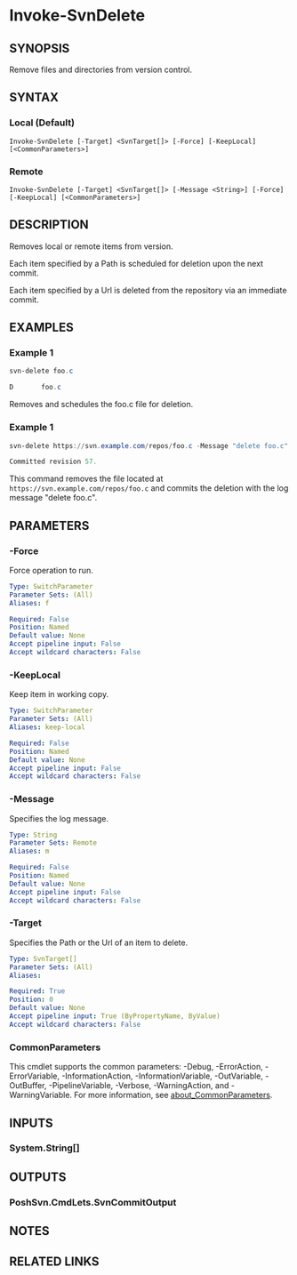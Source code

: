 ﻿---
external help file: PoshSvn.dll-Help.xml
Module Name: PoshSvn
online version: https://www.poshsvn.com/docs/Invoke-SvnDelete/
schema: 2.0.0
---

# Invoke-SvnDelete

## SYNOPSIS
Remove files and directories from version control.

## SYNTAX

### Local (Default)
```
Invoke-SvnDelete [-Target] <SvnTarget[]> [-Force] [-KeepLocal] [<CommonParameters>]
```

### Remote
```
Invoke-SvnDelete [-Target] <SvnTarget[]> [-Message <String>] [-Force] [-KeepLocal] [<CommonParameters>]
```

## DESCRIPTION
Removes local or remote items from version.

Each item specified by a Path is scheduled for deletion upon the next commit.

Each item specified by a Url is deleted from the repository via an immediate commit.

## EXAMPLES

### Example 1
```powershell
svn-delete foo.c

D       foo.c
```

Removes and schedules the foo.c file for deletion.

### Example 1
```powershell
svn-delete https://svn.example.com/repos/foo.c -Message "delete foo.c"

Committed revision 57.
```

This command removes the file located at `https://svn.example.com/repos/foo.c`
and commits the deletion with the log message "delete foo.c".

## PARAMETERS

### -Force
Force operation to run.

```yaml
Type: SwitchParameter
Parameter Sets: (All)
Aliases: f

Required: False
Position: Named
Default value: None
Accept pipeline input: False
Accept wildcard characters: False
```

### -KeepLocal
Keep item in working copy.

```yaml
Type: SwitchParameter
Parameter Sets: (All)
Aliases: keep-local

Required: False
Position: Named
Default value: None
Accept pipeline input: False
Accept wildcard characters: False
```

### -Message
Specifies the log message.

```yaml
Type: String
Parameter Sets: Remote
Aliases: m

Required: False
Position: Named
Default value: None
Accept pipeline input: False
Accept wildcard characters: False
```

### -Target
Specifies the Path or the Url of an item to delete.

```yaml
Type: SvnTarget[]
Parameter Sets: (All)
Aliases:

Required: True
Position: 0
Default value: None
Accept pipeline input: True (ByPropertyName, ByValue)
Accept wildcard characters: False
```

### CommonParameters
This cmdlet supports the common parameters: -Debug, -ErrorAction, -ErrorVariable, -InformationAction, -InformationVariable, -OutVariable, -OutBuffer, -PipelineVariable, -Verbose, -WarningAction, and -WarningVariable. For more information, see [about_CommonParameters](http://go.microsoft.com/fwlink/?LinkID=113216).

## INPUTS

### System.String[]

## OUTPUTS

### PoshSvn.CmdLets.SvnCommitOutput

## NOTES

## RELATED LINKS
